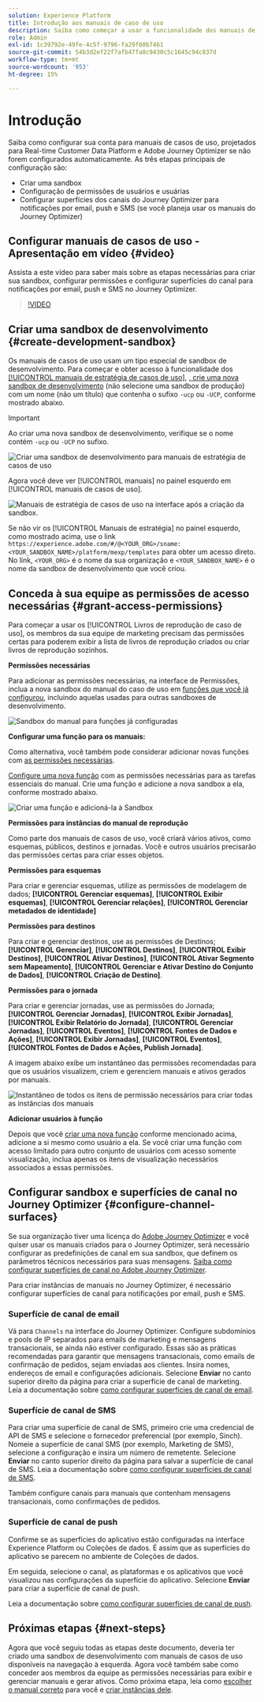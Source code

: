 ```yaml
---
solution: Experience Platform
title: Introdução aos manuais de caso de uso
description: Saiba como começar a usar a funcionalidade dos manuais de estratégia de casos de uso.
role: Admin
exl-id: 1c39792e-49fe-4c5f-9796-fa29f60b7461
source-git-commit: 54b3d2ef22f7afb47fa8c9430c5c1645c94c837d
workflow-type: tm+mt
source-wordcount: '953'
ht-degree: 15%

---
```



# Introdução

Saiba como configurar sua conta para manuais de casos de uso, projetados para Real-time Customer Data Platform e Adobe Journey Optimizer se não forem configurados automaticamente. As três etapas principais de configuração são:

* Criar uma sandbox
* Configuração de permissões de usuários e usuárias
* Configurar superfícies dos canais do Journey Optimizer para notificações por email, push e SMS (se você planeja usar os manuais do Journey Optimizer)

## Configurar manuais de casos de uso - Apresentação em vídeo {#video}

Assista a este vídeo para saber mais sobre as etapas necessárias para criar sua sandbox, configurar permissões e configurar superfícies do canal para notificações por email, push e SMS no Journey Optimizer.

>[!VIDEO](https://video.tv.adobe.com/v/3426987?learn=on)

## Criar uma sandbox de desenvolvimento {#create-development-sandbox}

Os manuais de casos de uso usam um tipo especial de sandbox de desenvolvimento. Para começar e obter acesso à funcionalidade dos [[!UICONTROL manuais de estratégia de casos de uso]](/help/use-case-playbooks/playbooks/overview.md), [, crie uma nova sandbox de desenvolvimento](/help/sandboxes/ui/user-guide.md#create) (não selecione uma sandbox de produção) com um nome (não um título) que contenha o sufixo `-ucp` ou `-UCP`, conforme mostrado abaixo.

>[!IMPORTANT]
>
>Ao criar uma nova sandbox de desenvolvimento, verifique se o nome contém `-ucp` ou `-UCP` no sufixo.


![Criar uma sandbox de desenvolvimento para manuais de estratégia de casos de uso](/help/use-case-playbooks/assets/playbooks/get-started/create-sandbox-ucp.png)

Agora você deve ver [!UICONTROL manuais] no painel esquerdo em [!UICONTROL manuais de casos de uso].

![Manuais de estratégia de casos de uso na interface após a criação da sandbox.](/help/use-case-playbooks/assets/playbooks/get-started/ucp-sandbox-in-ui.png)

Se não vir os [!UICONTROL Manuais de estratégia] no painel esquerdo, como mostrado acima, use o link `https://experience.adobe.com/#/@<YOUR_ORG>/sname:<YOUR_SANDBOX_NAME>/platform/mexp/templates` para obter um acesso direto. No link, `<YOUR_ORG>` é o nome da sua organização e `<YOUR_SANDBOX_NAME>` é o nome da sandbox de desenvolvimento que você criou.

## Conceda à sua equipe as permissões de acesso necessárias {#grant-access-permissions}

Para começar a usar os [!UICONTROL Livros de reprodução de caso de uso], os membros da sua equipe de marketing precisam das permissões certas para poderem exibir a lista de livros de reprodução criados ou criar livros de reprodução sozinhos.

**Permissões necessárias**

Para adicionar as permissões necessárias, na interface de Permissões, inclua a nova sandbox do manual do caso de uso em [funções que você já configurou](/help/access-control/abac/ui/permissions.md#managing-sandboxes-for-role), incluindo aquelas usadas para outras sandboxes de desenvolvimento.

![Sandbox do manual para funções já configuradas](/help/use-case-playbooks/assets/playbooks/get-started/permissions-to-existing-roles.png)

**Configurar uma função para os manuais:**

Como alternativa, você também pode considerar adicionar novas funções com [as permissões necessárias](/help/access-control/home.md#sandboxes-and-permissions).

[Configure uma nova função](/help/access-control/abac/ui/permissions.md) com as permissões necessárias para as tarefas essenciais do manual. Crie uma função e adicione a nova sandbox a ela, conforme mostrado abaixo.

![Criar uma função e adicioná-la à Sandbox](/help/use-case-playbooks/assets/playbooks/get-started/create-new-role.png)

**Permissões para instâncias do manual de reprodução**

Como parte dos manuais de casos de uso, você criará vários ativos, como esquemas, públicos, destinos e jornadas. Você e outros usuários precisarão das permissões certas para criar esses objetos.

**Permissões para esquemas**

Para criar e gerenciar esquemas, utilize as permissões de modelagem de dados; **[!UICONTROL Gerenciar esquemas]**, **[!UICONTROL Exibir esquemas]**, **[!UICONTROL Gerenciar relações]**, **[!UICONTROL Gerenciar metadados de identidade]**

**Permissões para destinos**

Para criar e gerenciar destinos, use as permissões de Destinos; **[!UICONTROL Gerenciar]**, **[!UICONTROL Destinos]**, **[!UICONTROL Exibir Destinos]**, **[!UICONTROL Ativar Destinos]**, **[!UICONTROL Ativar Segmento sem Mapeamento]**, **[!UICONTROL Gerenciar e Ativar Destino do Conjunto de Dados]**, **[!UICONTROL Criação de Destino]**.

**Permissões para o jornada**

Para criar e gerenciar jornadas, use as permissões do Jornada; **[!UICONTROL Gerenciar Jornadas]**, **[!UICONTROL Exibir Jornadas]**, **[!UICONTROL Exibir Relatório do Jornada]**, **[!UICONTROL Gerenciar Jornadas]**, **[!UICONTROL Eventos]**, **[!UICONTROL Fontes de Dados e Ações]**, **[!UICONTROL Exibir Jornadas]**, **[!UICONTROL Eventos]**, **[!UICONTROL Fontes de Dados e Ações, Publish Jornada]**.

A imagem abaixo exibe um instantâneo das permissões recomendadas para que os usuários visualizem, criem e gerenciem manuais e ativos gerados por manuais.

![Instantâneo de todos os itens de permissão necessários para criar todas as instâncias dos manuais](/help/use-case-playbooks/assets/playbooks/get-started/permission-snapshot.png)

**Adicionar usuários à função**

Depois que você [criar uma nova função](/help/access-control/abac/ui/permissions.md#managing-users-for-role) conforme mencionado acima, adicione a si mesmo como usuário a ela. Se você criar uma função com acesso limitado para outro conjunto de usuários com acesso somente visualização, inclua apenas os itens de visualização necessários associados a essas permissões.

## Configurar sandbox e superfícies de canal no Journey Optimizer {#configure-channel-surfaces}

Se sua organização tiver uma licença do [Adobe Journey Optimizer](https://experienceleague.adobe.com/docs/journey-optimizer/using/ajo-home.html?lang=pt-BR) e você quiser usar os manuais criados para o Journey Optimizer, será necessário configurar as predefinições de canal em sua sandbox, que definem os parâmetros técnicos necessários para suas mensagens. [Saiba como configurar superfícies de canal no Adobe Journey Optimizer](https://experienceleague.adobe.com/docs/journey-optimizer/using/configuration/channel-surfaces.html?lang=pt-BR).

Para criar instâncias de manuais no Journey Optimizer, é necessário configurar superfícies de canal para notificações por email, push e SMS.

### Superfície de canal de email

Vá para `Channels` na interface do Journey Optimizer. Configure subdomínios e pools de IP separados para emails de marketing e mensagens transacionais, se ainda não estiver configurado. Essas são as práticas recomendadas para garantir que mensagens transacionais, como emails de confirmação de pedidos, sejam enviadas aos clientes. Insira nomes, endereços de email e configurações adicionais. Selecione **Enviar** no canto superior direito da página para criar a superfície de canal de marketing. Leia a documentação sobre [como configurar superfícies de canal de email](https://experienceleague.adobe.com/docs/journey-optimizer/using/email/configure-email/email-settings.html).

### Superfície de canal de SMS

Para criar uma superfície de canal de SMS, primeiro crie uma credencial de API de SMS e selecione o fornecedor preferencial (por exemplo, Sinch). Nomeie a superfície de canal SMS (por exemplo, Marketing de SMS), selecione a configuração e insira um número de remetente. Selecione **Enviar** no canto superior direito da página para salvar a superfície de canal de SMS. Leia a documentação sobre [como configurar superfícies de canal de SMS](https://experienceleague.adobe.com/docs/journey-optimizer/using/sms/sms-configuration.html?lang=br#message-preset-sms).

Também configure canais para manuais que contenham mensagens transacionais, como confirmações de pedidos.

### Superfície de canal de push

Confirme se as superfícies do aplicativo estão configuradas na interface Experience Platform ou Coleções de dados. É assim que as superfícies do aplicativo se parecem no ambiente de Coleções de dados.

<!-- ![App surfaces in Data collections](/help/use-case-playbooks/assets/playbooks/get-started/.png) -->

Em seguida, selecione o canal, as plataformas e os aplicativos que você visualizou nas configurações da superfície do aplicativo. Selecione **Enviar** para criar a superfície de canal de push.

Leia a documentação sobre [como configurar superfícies de canal de push](https://experienceleague.adobe.com/docs/journey-optimizer/using/push/push-config/push-configuration.html).

## Próximas etapas {#next-steps}

Agora que você seguiu todas as etapas deste documento, deveria ter criado uma sandbox de desenvolvimento com manuais de casos de uso disponíveis na navegação à esquerda. Agora você também sabe como conceder aos membros da equipe as permissões necessárias para exibir e gerenciar manuais e gerar ativos. Como próxima etapa, leia como [escolher o manual correto](/help/use-case-playbooks/playbooks/choose.md) para você e [criar instâncias dele](/help/use-case-playbooks/playbooks/create-share-reuse.md).
